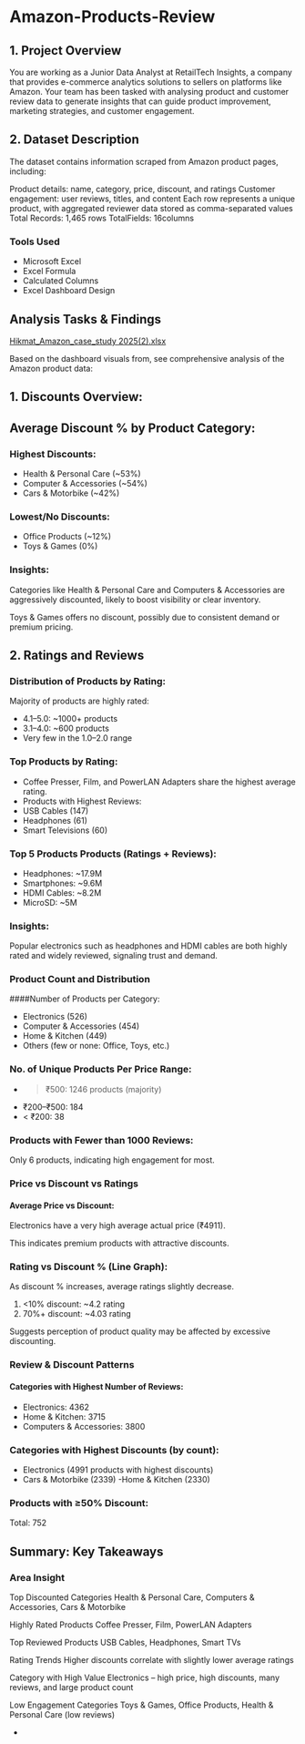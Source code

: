 # Amazon-Products-Review

## 1. Project Overview
You are working as a Junior Data Analyst at RetailTech Insights, a company that provides e-commerce analytics solutions to sellers on platforms like Amazon. Your team has been tasked with analysing product and customer review data to generate insights that can guide product improvement, marketing strategies, and customer engagement.

## 2. Dataset Description
The dataset contains information scraped from Amazon product pages, including:

Product details: name, category, price, discount, and ratings
Customer engagement: user reviews, titles, and content
Each row represents a unique product, with aggregated reviewer data stored as comma-separated values Total Records: 1,465 rows TotalFields: 16columns


### Tools Used
- Microsoft Excel
- Excel Formula
- Calculated Columns
- Excel Dashboard Design

## Analysis Tasks & Findings

[Hikmat_Amazon_case_study 2025(2).xlsx](https://github.com/user-attachments/files/21065507/Hikmat_Amazon_case_study.2025.2.xlsx)

Based on the dashboard visuals from, see comprehensive analysis of the Amazon product data:

## 1.  Discounts Overview:
## Average Discount % by Product Category:

### Highest Discounts:
- Health & Personal Care (~53%)
- Computer & Accessories (~54%)
- Cars & Motorbike (~42%)


### Lowest/No Discounts:
- Office Products (~12%)
- Toys & Games (0%)
### Insights:

Categories like Health & Personal Care and Computers & Accessories are aggressively discounted, likely to boost visibility or clear inventory.

Toys & Games offers no discount, possibly due to consistent demand or premium pricing.

## 2. Ratings and Reviews

### Distribution of Products by Rating:

Majority of products are highly rated:
- 4.1–5.0: ~1000+ products
- 3.1–4.0: ~600 products
- Very few in the 1.0–2.0 range

### Top Products by Rating:
- Coffee Presser, Film, and PowerLAN Adapters share the highest average rating.
- Products with Highest Reviews:
- USB Cables (147)
- Headphones (61)
- Smart Televisions (60)

### Top 5 Products Products (Ratings + Reviews):
- Headphones: ~17.9M
- Smartphones: ~9.6M
- HDMI Cables: ~8.2M
- MicroSD: ~5M

### Insights:
Popular electronics such as headphones and HDMI cables are both highly rated and widely reviewed, signaling trust and demand.

### Product Count and Distribution

####Number of Products per Category:
- Electronics (526)
- Computer & Accessories (454)
- Home & Kitchen (449)
- Others (few or none: Office, Toys, etc.)

### No. of Unique Products Per Price Range:

- > ₹500: 1246 products (majority)
- ₹200–₹500: 184
- < ₹200: 38

### Products with Fewer than 1000 Reviews:
Only 6 products, indicating high engagement for most.

### Price vs Discount vs Ratings

#### Average Price vs Discount:
Electronics have a very high average actual price (₹4911).

This indicates premium products with attractive discounts.

### Rating vs Discount % (Line Graph):
As discount % increases, average ratings slightly decrease.

1. <10% discount: ~4.2 rating
2. 70%+ discount: ~4.03 rating

Suggests perception of product quality may be affected by excessive discounting.

### Review & Discount Patterns
#### Categories with Highest Number of Reviews:

- Electronics: 4362
-  Home & Kitchen: 3715
- Computers & Accessories: 3800

### Categories with Highest Discounts (by count):

- Electronics (4991 products with highest discounts)
- Cars & Motorbike (2339)
-Home & Kitchen (2330)

### Products with ≥50% Discount:
Total: 752

## Summary: Key Takeaways
### Area	Insight
Top Discounted Categories	Health & Personal Care, Computers & Accessories, Cars & Motorbike

Highly Rated Products	Coffee Presser, Film, PowerLAN Adapters

Top Reviewed Products	USB Cables, Headphones, Smart TVs

Rating Trends	Higher discounts correlate with slightly lower average ratings

Category with High Value	Electronics – high price, high discounts, many reviews, and large product count

Low Engagement Categories	Toys & Games, Office Products, Health & Personal Care (low reviews)



-  


